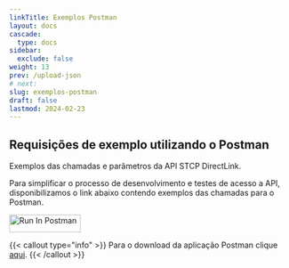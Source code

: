 ```yaml
---
linkTitle: Exemplos Postman
layout: docs
cascade:
  type: docs
sidebar:
  exclude: false
weight: 13
prev: /upload-json
# next:
slug: exemplos-postman
draft: false
lastmod: 2024-02-23
---
```

## Requisições de exemplo utilizando o Postman

Exemplos das chamadas e parâmetros da API STCP DirectLink.

Para simplificar o processo de desenvolvimento e testes de acesso a API, disponibilizamos o link abaixo contendo exemplos das chamadas para o Postman.

[<img src="https://run.pstmn.io/button.svg" alt="Run In Postman" style="width: 128px; height: 32px;">](https://app.getpostman.com/run-collection/15200381-c1e2e3f9-5f49-456c-801c-991c32573c20?action=collection%2Ffork&source=rip_markdown&collection-url=entityId%3D15200381-c1e2e3f9-5f49-456c-801c-991c32573c20%26entityType%3Dcollection%26workspaceId%3D6cd2fb41-4f3f-4a7a-8c90-a9341628f068)


{{< callout type="info" >}}
Para o download da aplicação Postman clique [aqui](https://www.postman.com/).
{{< /callout >}}
